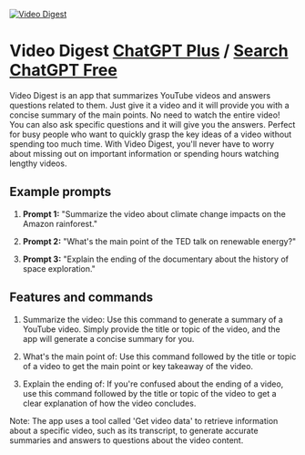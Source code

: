 
[![Video Digest](https://files.oaiusercontent.com/file-zKmEqwOOLYt3xg7otXwavmTk?se=2123-10-16T22%3A50%3A32Z&sp=r&sv=2021-08-06&sr=b&rscc=max-age%3D31536000%2C%20immutable&rscd=attachment%3B%20filename%3Dff38dde0-b590-42b1-aebf-d9c76eb83cbd.png&sig=CHwn6jXulrTo4qXSuISeI4SBX5/t2Fm04zPf9Br/muk%3D)](https://chat.openai.com/g/g-yJ7Kxf5NM-video-digest)

# Video Digest [ChatGPT Plus](https://chat.openai.com/g/g-yJ7Kxf5NM-video-digest) / [Search ChatGPT Free](https://gptcall.net/index.html#/?search=Video%20Digest)

Video Digest is an app that summarizes YouTube videos and answers questions related to them. Just give it a video and it will provide you with a concise summary of the main points. No need to watch the entire video! You can also ask specific questions and it will give you the answers. Perfect for busy people who want to quickly grasp the key ideas of a video without spending too much time. With Video Digest, you'll never have to worry about missing out on important information or spending hours watching lengthy videos.

## Example prompts

1. **Prompt 1:** "Summarize the video about climate change impacts on the Amazon rainforest."

2. **Prompt 2:** "What's the main point of the TED talk on renewable energy?"

3. **Prompt 3:** "Explain the ending of the documentary about the history of space exploration."

## Features and commands

1. Summarize the video: Use this command to generate a summary of a YouTube video. Simply provide the title or topic of the video, and the app will generate a concise summary for you.

2. What's the main point of: Use this command followed by the title or topic of a video to get the main point or key takeaway of the video.

3. Explain the ending of: If you're confused about the ending of a video, use this command followed by the title or topic of the video to get a clear explanation of how the video concludes.

Note: The app uses a tool called 'Get video data' to retrieve information about a specific video, such as its transcript, to generate accurate summaries and answers to questions about the video content.


